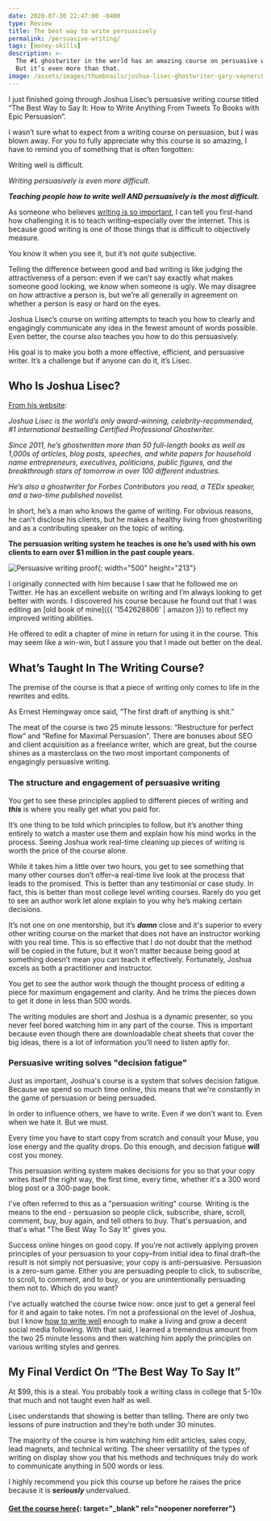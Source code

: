 ```yaml
---
date: 2020-07-30 22:47:00 -0400
type: Review
title: The best way to write persuasively
permalink: /persuasive-writing/
tags: [money-skills]
description: >-
  The #1 ghostwriter in the world has an amazing course on persuasive writing.
  But it’s even more than that.
image: /assets/images/thumbnails/joshua-lisec-ghostwriter-gary-vaynerchuk.jpg
---
```

I just finished going through Joshua Lisec’s persuasive writing course titled “The Best Way to Say It: How to Write Anything From Tweets To Books with Epic Persuasion”.

I wasn’t sure what to expect from a writing course on persuasion, but I was blown away. For you to fully appreciate why this course is so amazing, I have to remind you of something that is often forgotten:

Writing well is difficult.

*Writing persuasively is even more difficult.*

***Teaching people how to write well AND persuasively is the most difficult.***

As someone who believes [writing is so important](/why-is-writing-important/), I can tell you first-hand how challenging it is to teach writing–especially over the internet. This is because good writing is one of those things that is difficult to objectively measure.

You know it when you see it, but it’s not *quite* subjective.

Telling the difference between good and bad writing is like judging the attractiveness of a person: even if we can’t say exactly what makes someone good looking, we *know* when someone is ugly. We may disagree on *how* attractive a person is, but we’re all generally in agreement on whether a person is easy or hard on the eyes.

Joshua Lisec’s course on writing attempts to teach you how to clearly and engagingly communicate any idea in the fewest amount of words possible. Even better, the course also teaches you how to do this persuasively.

His goal is to make you both a more effective, efficient, and persuasive writer. It’s a challenge but if anyone can do it, it’s Lisec.

## Who Is Joshua Lisec?

[From his website](https://entrepreneurswordsmith.com/)\:

*Joshua Lisec is the world’s only award-winning, celebrity-recommended, \#1 international bestselling Certified Professional Ghostwriter.*

*Since 2011, he’s ghostwritten more than 50 full-length books as well as 1,000s of articles, blog posts, speeches, and white papers for household name entrepreneurs, executives, politicians, public figures, and the breakthrough stars of tomorrow in over 100 different industries.*

*He’s also a ghostwriter for Forbes Contributors you read, a TEDx speaker, and a two-time published novelist.*

In short, he’s a man who knows the game of writing. For obvious reasons, he can’t disclose his clients, but he makes a healthy living from ghostwriting and as a contributing speaker on the topic of writing.

**The persuasion writing system he teaches is one he’s used with his own clients to earn over $1 million in the past couple years.**

![Persuasive writing proof](/assets/images/posts/2020/the-worst-case-scenario-for-writing-a-nonfiction-b-1-1.png "Persuasive writing proof"){: width="500" height="213"}

I originally connected with him because I saw that he followed me on Twitter. He has an excellent website on writing and I’m always looking to get better with words. I discovered his course because he found out that I was editing an [old book of mine]({{ '1542628806' | amazon }}) to reflect my improved writing abilities.

He offered to edit a chapter of mine in return for using it in the course. This may seem like a win-win, but I assure you that I made out better on the deal.

## What’s Taught In The Writing Course?

The premise of the course is that a piece of writing only comes to life in the rewrites and edits.

As Ernest Hemingway once said, “The first draft of anything is shit.”

The meat of the course is two 25 minute lessons: “Restructure for perfect flow” and “Refine for Maximal Persuasion”. There are bonuses about SEO and client acquisition as a freelance writer, which are great, but the course shines as a masterclass on the two most important components of engagingly persuasive writing.

### The structure and engagement of persuasive writing

You get to see these principles applied to different pieces of writing and ***this*** is where you really get what you paid for.

It’s one thing to be told which principles to follow, but it’s another thing entirely to watch a master use them and explain how his mind works in the process. Seeing Joshua work real-time cleaning up pieces of writing is worth the price of the course alone.

While it takes him a little over two hours, you get to see something that many other courses don’t offer–a real-time live look at the process that leads to the promised. This is better than any testimonial or case study. In fact, this is better than most college level writing courses. Rarely do you get to see an author work let alone explain to you why he’s making certain decisions.

It’s not one on one mentorship, but it’s ***damn*** close and it's superior to every other writing course on the market that does not have an instructor working with you real time. This is so effective that I do not doubt that the method will be copied in the future, but it won’t matter because being good at something doesn’t mean you can teach it effectively. Fortunately, Joshua excels as both a practitioner and instructor.

You get to see the author work though the thought process of editing a piece for maximum engagement and clarity. And he trims the pieces down to get it done in less than 500 words.

The writing modules are short and Joshua is a dynamic presenter, so you never feel bored watching him in any part of the course. This is important because even though there are downloadable cheat sheets that cover the big ideas, there is a lot of information you’ll need to listen aptly for.

### Persuasive writing solves "decision fatigue"

Just as important, Joshua's course is a system that solves decision fatigue. Because we spend so much time online, this means that we're constantly in the game of persuasion or being persuaded.

In order to influence others, we have to write. Even if we don't want to. Even when we hate it. But we must.

Every time you have to start copy from scratch and consult your Muse, you lose energy and the quality drops. Do this enough, and decision fatigue **will** cost you money.

This persuasion writing system makes decisions for you so that your copy writes itself the right way, the first time, every time, whether it's a 300 word blog post or a 300-page book.

I've often referred to this as a "persuasion writing" course. Writing is the means to the end - persuasion so people click, subscribe, share, scroll, comment, buy, buy again, and tell others to buy. That's persuasion, and that's what "The Best Way To Say It" gives you.

Success online hinges on good copy. If you're not actively applying proven principles of your persuasion to your copy–from initial idea to final draft–the result is not simply not persuasive; your copy is anti-persuasive. Persuasion is a zero-sum game. Either you are persuading people to click, to subscribe, to scroll, to comment, and to buy, or you are unintentionally persuading them not to. Which do you want?

I’ve actually watched the course twice now: once just to get a general feel for it and again to take notes. I’m not a professional on the level of Joshua, but I know [how to write well](/how-to-write-better-and-be-a-better-writer/) enough to make a living and grow a decent social media following. With that said, I learned a tremendous amount from the two 25 minute lessons and then watching him apply the principles on various writing styles and genres.

## My Final Verdict On “The Best Way To Say It”

At $99, this is a steal. You probably took a writing class in college that 5-10x that much and not taught even half as well.

Lisec understands that showing is better than telling. There are only two lessons of pure instruction and they’re both under 30 minutes.

The majority of the course is him watching him edit articles, sales copy, lead magnets, and technical writing. The sheer versatility of the types of writing on display show you that his methods and techniques truly do work to communicate anything in 500 words or less.

I highly recommend you pick this course up before he raises the price because it is ***seriously*** undervalued.

#### [Get the course here](https://gumroad.com/a/204305523/hRula){: target="_blank" rel="noopener noreferrer"}

